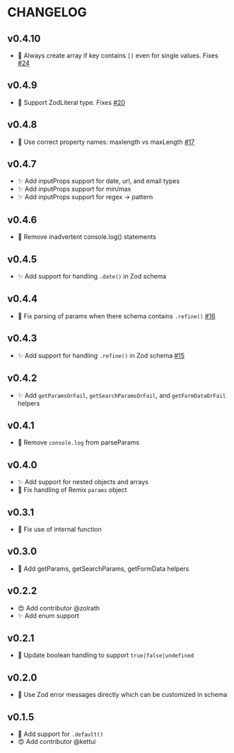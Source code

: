 # CHANGELOG

## v0.4.10

- 🐛 Always create array if key contains `[]` even for single values. Fixes [#24](https://github.com/kiliman/remix-params-helper/issues/24)

## v0.4.9

- 🐛 Support ZodLiteral type. Fixes [#20](https://github.com/kiliman/remix-params-helper/issues/20)

## v0.4.8

- 🐛 Use correct property names: maxlength vs maxLength [#17](https://github.com/kiliman/remix-params-helper/pull/17)

## v0.4.7

- ✨ Add inputProps support for date, url, and email types
- ✨ Add inputProps support for min/max
- ✨ Add inputProps support for regex -> pattern

## v0.4.6

- 🧹 Remove inadvertent console.log() statements

## v0.4.5

- ✨ Add support for handling `.date()` in Zod schema

## v0.4.4

- 🐛 Fix parsing of params when there schema contains `.refine()` [#16](https://github.com/kiliman/remix-params-helper/issues/16)

## v0.4.3

- ✨ Add support for handling `.refine()` in Zod schema [#15](https://github.com/kiliman/remix-params-helper/issues/15)

## v0.4.2

- ✨ Add `getParamsOrFail`, `getSearchParamsOrFail`, and `getFormDataOrFail` helpers

## v0.4.1

- 🐛 Remove `console.log` from parseParams

## v0.4.0

- ✨ Add support for nested objects and arrays
- 🐛 Fix handling of Remix `params` object

## v0.3.1

- 🐛 Fix use of internal function

## v0.3.0

- 🚨 Add getParams, getSearchParams, getFormData helpers

## v0.2.2

- 😍 Add contributor @zolrath
- ✨ Add enum support

## v0.2.1

- 🔨 Update boolean handling to support `true|false|undefined`

## v0.2.0

- 🔨 Use Zod error messages directly which can be customized in schema

## v0.1.5

- 🔨 Add support for `.default()`
- 😍 Add contributor @kettui
